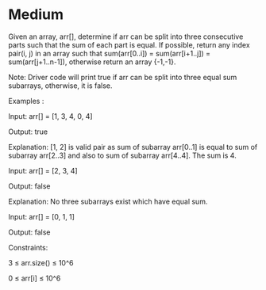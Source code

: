 # Medium

Given an array, arr[], determine if arr can be split into three consecutive parts such that the sum of each part is equal. If possible, return any index pair(i, j) in an array such that sum(arr[0..i]) = sum(arr[i+1..j]) = sum(arr[j+1..n-1]), otherwise return an array {-1,-1}.

Note: Driver code will print true if arr can be split into three equal sum subarrays, otherwise, it is false.

Examples :

Input:  arr[] = [1, 3, 4, 0, 4]

Output: true

Explanation: [1, 2] is valid pair as sum of subarray arr[0..1] is equal to sum of subarray arr[2..3] and also to sum of subarray arr[4..4]. The sum is 4. 

Input: arr[] = [2, 3, 4]

Output: false

Explanation: No three subarrays exist which have equal sum.

Input: arr[] = [0, 1, 1]

Output: false


Constraints:

3 ≤ arr.size() ≤ 10^6

0 ≤ arr[i] ≤ 10^6

